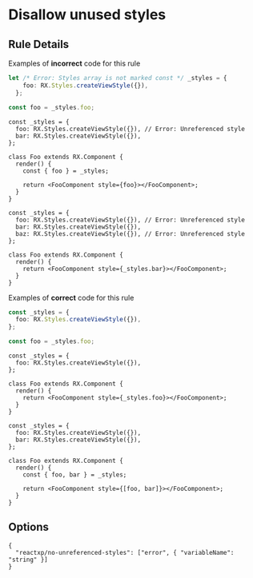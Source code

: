 # Disallow unused styles

## Rule Details

Examples of **incorrect** code for this rule

```ts
let /* Error: Styles array is not marked const */ _styles = {
    foo: RX.Styles.createViewStyle({}),
  };

const foo = _styles.foo;
```

```tsx
const _styles = {
  foo: RX.Styles.createViewStyle({}), // Error: Unreferenced style
  bar: RX.Styles.createViewStyle({}),
};

class Foo extends RX.Component {
  render() {
    const { foo } = _styles;

    return <FooComponent style={foo}></FooComponent>;
  }
}
```

```tsx
const _styles = {
  foo: RX.Styles.createViewStyle({}), // Error: Unreferenced style
  bar: RX.Styles.createViewStyle({}),
  baz: RX.Styles.createViewStyle({}), // Error: Unreferenced style
};

class Foo extends RX.Component {
  render() {
    return <FooComponent style={_styles.bar}></FooComponent>;
  }
}
```

Examples of **correct** code for this rule

```ts
const _styles = {
  foo: RX.Styles.createViewStyle({}),
};

const foo = _styles.foo;
```

```tsx
const _styles = {
  foo: RX.Styles.createViewStyle({}),
};

class Foo extends RX.Component {
  render() {
    return <FooComponent style={_styles.foo}></FooComponent>;
  }
}
```

```tsx
const _styles = {
  foo: RX.Styles.createViewStyle({}),
  bar: RX.Styles.createViewStyle({}),
};

class Foo extends RX.Component {
  render() {
    const { foo, bar } = _styles;

    return <FooComponent style={[foo, bar]}></FooComponent>;
  }
}
```

## Options

```CJSON
{
  "reactxp/no-unreferenced-styles": ["error", { "variableName": "string" }]
}
```
